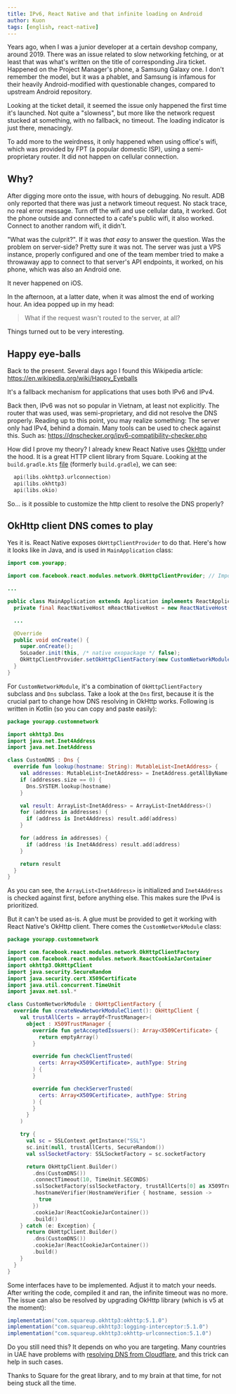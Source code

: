 ```yaml
---
title: IPv6, React Native and that infinite loading on Android
author: Kuon
tags: [english, react-native]
---
```


Years ago, when I was a junior developer at a certain devshop company, around 2019. There was an issue related to slow networking fetching, or at least that was what's written on the title of corresponding Jira ticket. Happened on the Project Manager's phone, a Samsung Galaxy one. I don't remember the model, but it was a phablet, and Samsung is infamous for their heavily Android-modified with questionable changes, compared to upstream Android repository.

Looking at the ticket detail, it seemed the issue only happened the first time it's launched. Not quite a "slowness", but more like the network request stucked at something, with no fallback, no timeout. The loading indicator is just there, menacingly.

To add more to the weirdness, it only happened when using office's wifi, which was provided by FPT (a popular domestic ISP), using a semi-proprietary router. It did not happen on cellular connection.

## Why?

After digging more onto the issue, with hours of debugging. No result. ADB only reported that there was just a network timeout request. No stack trace, no real error message. Turn off the wifi and use cellular data, it worked. Got the phone outside and connected to a cafe's public wifi, it also worked. Connect to another random wifi, it didn't.

"What was the culprit?". If it was _that easy_ to answer the question. Was the problem on server-side? Pretty sure it was not. The server was just a VPS instance, properly configured and one of the team member tried to make a throwaway app to connect to that server's API endpoints, it worked, on his phone, which was also an Android one.

It never happened on iOS.

In the afternoon, at a latter date, when it was almost the end of working hour. An idea popped up in my head:

> What if the request wasn't routed to the server, at all?

Things turned out to be very interesting.

## Happy eye-balls

Back to the present. Several days ago I found this Wikipedia article: https://en.wikipedia.org/wiki/Happy_Eyeballs

It's a fallback mechanism for applications that uses both IPv6 and IPv4.

Back then, IPv6 was not so popular in Vietnam, at least not explicitly. The router that was used, was semi-proprietary, and did not resolve the DNS properly. Reading up to this point, you may realize something: The server only had IPv4, behind a domain. Many tools can be used to check against this. Such as: https://dnschecker.org/ipv6-compatibility-checker.php

How did I prove my theory? I already knew React Native uses [OkHttp](https://square.github.io/okhttp/) under the hood. It is a great HTTP client library from Square. Looking at the `build.gradle.kts` [file](https://github.com/facebook/react-native/blob/main/packages/react-native/ReactAndroid/build.gradle.kts) (formerly `build.gradle`), we can see:

```kotlin
  api(libs.okhttp3.urlconnection)
  api(libs.okhttp3)
  api(libs.okio)
```

So... is it possible to customize the http client to resolve the DNS properly?

## OkHttp client DNS comes to play

Yes it is. React Native exposes `OkHttpClientProvider` to do that. Here's how it looks like in Java, and is used in `MainApplication` class:

```java title="MainApplication.java"
import com.yourapp;

import com.facebook.react.modules.network.OkHttpClientProvider; // Import this.

...

public class MainApplication extends Application implements ReactApplication {
  private final ReactNativeHost mReactNativeHost = new ReactNativeHost(this) {

  ...

  @Override
  public void onCreate() {
    super.onCreate();
    SoLoader.init(this, /* native exopackage */ false);
    OkHttpClientProvider.setOkHttpClientFactory(new CustomNetworkModule()); // Add this line
  }
}
```

For `CustomNetworkModule`, it's a combination of `OkHttpClientFactory` subclass and `Dns` subclass. Take a look at the `Dns` first, because it is the crucial part to change how DNS resolving in OkHttp works. Following is written in Kotlin (so you can copy and paste easily):

```kotlin title="CustomDNS.kt"
package yourapp.customnetwork

import okhttp3.Dns
import java.net.Inet4Address
import java.net.InetAddress

class CustomDNS : Dns {
  override fun lookup(hostname: String): MutableList<InetAddress> {
    val addresses: MutableList<InetAddress> = InetAddress.getAllByName(hostname).toMutableList()
    if (addresses.size == 0) {
      Dns.SYSTEM.lookup(hostname)
    }

    val result: ArrayList<InetAddress> = ArrayList<InetAddress>()
    for (address in addresses) {
      if (address is Inet4Address) result.add(address)
    }

    for (address in addresses) {
      if (address !is Inet4Address) result.add(address)
    }

    return result
  }
}
```

As you can see, the `ArrayList<InetAddress>` is initialized and `Inet4Address` is checked against first, before anything else. This makes sure the IPv4 is prioritized.

But it can't be used as-is. A glue must be provided to get it working with React Native's OkHttp client. There comes the `CustomNetworkModule` class:

```kotlin title="CustomNetworkModule.kt"
package yourapp.customnetwork

import com.facebook.react.modules.network.OkHttpClientFactory
import com.facebook.react.modules.network.ReactCookieJarContainer
import okhttp3.OkHttpClient
import java.security.SecureRandom
import java.security.cert.X509Certificate
import java.util.concurrent.TimeUnit
import javax.net.ssl.*

class CustomNetworkModule : OkHttpClientFactory {
  override fun createNewNetworkModuleClient(): OkHttpClient {
    val trustAllCerts = arrayOf<TrustManager>(
      object : X509TrustManager {
        override fun getAcceptedIssuers(): Array<X509Certificate> {
          return emptyArray()
        }

        override fun checkClientTrusted(
          certs: Array<X509Certificate>, authType: String
        ) {
        }

        override fun checkServerTrusted(
          certs: Array<X509Certificate>, authType: String
        ) {
        }
      }
    )

    try {
      val sc = SSLContext.getInstance("SSL")
      sc.init(null, trustAllCerts, SecureRandom())
      val sslSocketFactory: SSLSocketFactory = sc.socketFactory

      return OkHttpClient.Builder()
        .dns(CustomDNS())
        .connectTimeout(10, TimeUnit.SECONDS)
        .sslSocketFactory(sslSocketFactory, trustAllCerts[0] as X509TrustManager)
        .hostnameVerifier(HostnameVerifier { hostname, session ->
          true
        })
        .cookieJar(ReactCookieJarContainer())
        .build()
    } catch (e: Exception) {
      return OkHttpClient.Builder()
        .dns(CustomDNS())
        .cookieJar(ReactCookieJarContainer())
        .build()
    }
  }
}
```

Some interfaces have to be implemented. Adjust it to match your needs. After writing the code, compiled it and ran, the infinite timeout was no more.
The issue can also be resolved by upgrading OkHttp library (which is v5 at the moment):

```groovy
implementation("com.squareup.okhttp3:okhttp:5.1.0")
implementation("com.squareup.okhttp3:logging-interceptor:5.1.0")
implementation("com.squareup.okhttp3:okhttp-urlconnection:5.1.0")
```

Do you still need this? It depends on who you are targeting. Many countries in UAE have problems with [resolving DNS from Cloudflare](https://github.com/facebook/react-native/issues/32730), and this trick can help in such cases.

Thanks to Square for the great library, and to my brain at that time, for not being stuck all the time.
